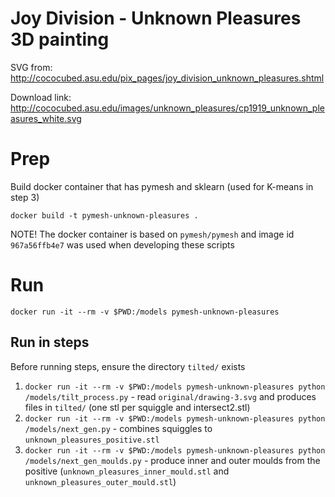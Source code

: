 # Joy Division - Unknown Pleasures 3D painting


SVG from: http://cococubed.asu.edu/pix_pages/joy_division_unknown_pleasures.shtml

Download link: http://cococubed.asu.edu/images/unknown_pleasures/cp1919_unknown_pleasures_white.svg

# Prep

Build docker container that has pymesh and sklearn (used for K-means in step 3)

`docker build -t pymesh-unknown-pleasures .`

NOTE! The docker container is based on `pymesh/pymesh` and image id `967a56ffb4e7` was used when developing these scripts

# Run

`docker run -it --rm -v $PWD:/models pymesh-unknown-pleasures`

## Run in steps

Before running steps, ensure the directory `tilted/` exists

1. `docker run -it --rm -v $PWD:/models pymesh-unknown-pleasures python /models/tilt_process.py` - read `original/drawing-3.svg` and produces files in `tilted/` (one stl per squiggle and intersect2.stl)
2. `docker run -it --rm -v $PWD:/models pymesh-unknown-pleasures python /models/next_gen.py` - combines squiggles to `unknown_pleasures_positive.stl`
3. `docker run -it --rm -v $PWD:/models pymesh-unknown-pleasures python /models/next_gen_moulds.py` - produce inner and outer moulds from the positive (`unknown_pleasures_inner_mould.stl` and `unknown_pleasures_outer_mould.stl`)
